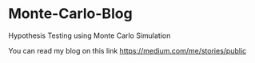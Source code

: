 # Monte-Carlo-Blog

Hypothesis Testing using Monte Carlo Simulation

You can read my blog on this link https://medium.com/me/stories/public

